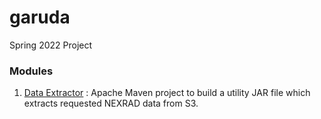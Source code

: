 # garuda
Spring 2022 Project

### Modules

1. [Data Extractor](./data_extractor/README.md) : Apache Maven project to build a utility JAR file which extracts requested NEXRAD data from S3.
